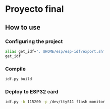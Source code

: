 # Proyecto final


## How to use

### Configuring the project

```bash
alias get_idf='. $HOME/esp/esp-idf/export.sh'
get_idf
```

### Compile

```bash
idf.py build
```

### Deploy to ESP32 card

```bash 
idf.py -b 115200 -p /dev/ttyS11 flash monitor
```


